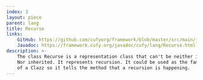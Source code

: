 ```yaml
---
index: 3
layout: piece
parent: lang
title: Recurse
links:
    GitHub: https://github.com/cufyorg/framework/blob/master/src/main/java/cufy/lang/Recurse.java
    Javadoc: https://framework.cufy.org/javadoc/cufy/lang/Recurse.html
description: >-
    The class Recurse is a representation class that can't be neither instanced.
    Nor inherited. It represents recursion. It could be used as the family
    of a Clazz so it tells the method that a recursion is happening.
---
```

